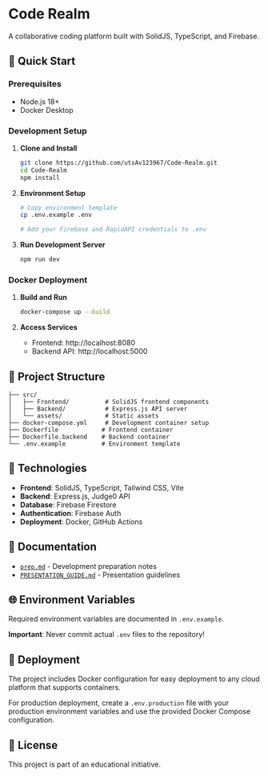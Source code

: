 # Code Realm

A collaborative coding platform built with SolidJS, TypeScript, and Firebase.

## 🚀 Quick Start

### Prerequisites

- Node.js 18+
- Docker Desktop

### Development Setup

1. **Clone and Install**

   ```bash
   git clone https://github.com/utsAv123967/Code-Realm.git
   cd Code-Realm
   npm install
   ```

2. **Environment Setup**

   ```bash
   # Copy environment template
   cp .env.example .env

   # Add your Firebase and RapidAPI credentials to .env
   ```

3. **Run Development Server**
   ```bash
   npm run dev
   ```

### Docker Deployment

1. **Build and Run**

   ```bash
   docker-compose up --build
   ```

2. **Access Services**
   - Frontend: http://localhost:8080
   - Backend API: http://localhost:5000

## 📁 Project Structure

```
├── src/
│   ├── Frontend/          # SolidJS frontend components
│   ├── Backend/           # Express.js API server
│   └── assets/            # Static assets
├── docker-compose.yml     # Development container setup
├── Dockerfile            # Frontend container
├── Dockerfile.backend    # Backend container
└── .env.example          # Environment template
```

## 🔧 Technologies

- **Frontend**: SolidJS, TypeScript, Tailwind CSS, Vite
- **Backend**: Express.js, Judge0 API
- **Database**: Firebase Firestore
- **Authentication**: Firebase Auth
- **Deployment**: Docker, GitHub Actions

## 📖 Documentation

- [`prep.md`](./prep.md) - Development preparation notes
- [`PRESENTATION_GUIDE.md`](./PRESENTATION_GUIDE.md) - Presentation guidelines

## 🌐 Environment Variables

Required environment variables are documented in `.env.example`.

**Important**: Never commit actual `.env` files to the repository!

## 🚢 Deployment

The project includes Docker configuration for easy deployment to any cloud platform that supports containers.

For production deployment, create a `.env.production` file with your production environment variables and use the provided Docker Compose configuration.

## 📝 License

This project is part of an educational initiative.
